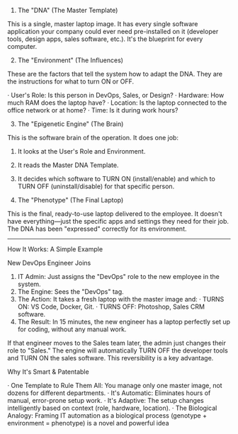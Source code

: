 1. The "DNA" (The Master Template)

This is a single, master laptop image. It has every single software application your company could ever need pre-installed on it (developer tools, design apps, sales software, etc.). It's the blueprint for every computer.

2. The "Environment" (The Influences)

These are the factors that tell the system how to adapt the DNA. They are the instructions for what to turn ON or OFF.

· User's Role: Is this person in DevOps, Sales, or Design?
· Hardware: How much RAM does the laptop have?
· Location: Is the laptop connected to the office network or at home?
· Time: Is it during work hours?

3. The "Epigenetic Engine" (The Brain)

This is the software brain of the operation. It does one job:

1. It looks at the User's Role and Environment.
2. It reads the Master DNA Template.
3. It decides which software to TURN ON (install/enable) and which to TURN OFF (uninstall/disable) for that specific person.

4. The "Phenotype" (The Final Laptop)

This is the final, ready-to-use laptop delivered to the employee. It doesn't have everything—just the specific apps and settings they need for their job. The DNA has been "expressed" correctly for its environment.

---

How It Works: A Simple Example

New DevOps Engineer Joins

1. IT Admin: Just assigns the "DevOps" role to the new employee in the system.
2. The Engine: Sees the "DevOps" tag.
3. The Action: It takes a fresh laptop with the master image and:
   · TURNS ON: VS Code, Docker, Git.
   · TURNS OFF: Photoshop, Sales CRM software.
4. The Result: In 15 minutes, the new engineer has a laptop perfectly set up for coding, without any manual work.

If that engineer moves to the Sales team later, the admin just changes their role to "Sales." The engine will automatically TURN OFF the developer tools and TURN ON the sales software. This reversibility is a key advantage.

Why It's Smart & Patentable

· One Template to Rule Them All: You manage only one master image, not dozens for different departments.
· It's Automatic: Eliminates hours of manual, error-prone setup work.
· It's Adaptive: The setup changes intelligently based on context (role, hardware, location).
· The Biological Analogy: Framing IT automation as a biological process (genotype + environment = phenotype) is a novel and powerful idea
